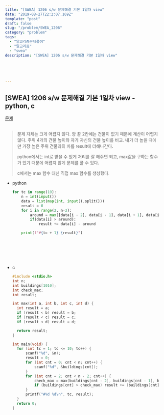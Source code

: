 ```yaml
---
title: "[SWEA] 1206 s/w 문제해결 기본 1일차 view"
date: "2019-08-27T22:2:07.169Z"
template: "post"
draft: false
slug: "/problem/SWEA_1206"
category: "problem"
tags:
  - "알고리즘문제풀이"
  - "알고리즘"
  - "swea"
description: "[SWEA] 1206 s/w 문제해결 기본 1일차 view"





---
```






## [SWEA] 1206 s/w 문제해결 기본 1일차 view - python, c

[문제](<https://swexpertacademy.com/main/code/problem/problemDetail.do?contestProbId=AV134DPqAA8CFAYh>)<br><br>

> 문제 자체는 크게 어렵지 않다. 양 끝 2칸에는 건물이 없기 때문에 계산이 어렵지 않다. 주위 4개의 건물 높이와 자기 자신의 건물 높이를 비교. 내가 더 높을 때에만 가장 높은 주위 건물과의 차를 result에 더해나간다.
>
> python에서는 int로 받을 수 있게 처리를 잘 해주면 되고, max값을 구하는 함수가 있기 때문에 어렵지 않게 문제를 풀 수 있다.
>
> c에서는 max 함수 대신 직접 max 함수를 생성했다. 

+ python

  ```python
  for tc in range(10):
      n = int(input())
      data = list(map(int, input().split()))
      result = 0
      for i in range(2, n-2):
          around = max([data[i - 2], data[i - 1], data[i + 1], data[i + 2]])
          if(data[i] > around):
              result += data[i] - around
  
      print(f"#{tc + 1} {result}")
  
  
  ```

  <br><br><br><br>

+ c

  ```c
  #include <stdio.h>
  int n;
  int buildings[1010];
  int check_max;
  int result;
  
  int max(int a, int b, int c, int d) {
  	int result = a;
  	if (result < b) result = b;
  	if (result < c) result = c;
  	if (result < d) result = d;
  
  	return result;
  }
  
  int main(void) {
  	for (int tc = 1; tc <= 10; tc++) {
  		scanf("%d", &n);
  		result = 0;
  		for (int cnt = 0; cnt < n; cnt++) {
  			scanf("%d", &buildings[cnt]);
  		}
  		for (int cnt = 2; cnt < n - 2; cnt++) {
  			check_max = max(buildings[cnt - 2], buildings[cnt - 1], buildings[cnt + 1], buildings[cnt + 2]);
  			if (buildings[cnt] > check_max) result += (buildings[cnt] - check_max);
  		}
  		printf("#%d %d\n", tc, result);
  	}
  	return 0;
  }
  ```

  

